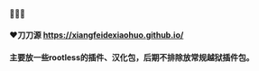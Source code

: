 #### 🚗🚗🚗

#### ❤️刀刀源 https://xiangfeidexiaohuo.github.io/

#### 主要放一些rootless的插件、汉化包，后期不排除放常规越狱插件包。

